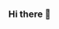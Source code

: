 ### Hi there 👋

<!--
**setyo46/setyo46** is a ✨ _special_ ✨ repository because its `README.md` (this file) appears on your GitHub profile.
<p align="center"> <a href="https://github.com/gonexwind"> <img height="180em"  src="https://github-readme-stats.vercel.app/api?username=setyo46&count_private=true&theme=vue-dark&show_icons=true" /> </a> </p>

Here are some ideas to get you started:

- 🔭 I’m currently working on ...
- 🌱 I’m currently learning ...
- 👯 I’m looking to collaborate on ...
- 🤔 I’m looking for help with ...
- 💬 Ask me about ...
- 📫 How to reach me: ...
- 😄 Pronouns: ...
- ⚡ Fun fact: ...
-->
